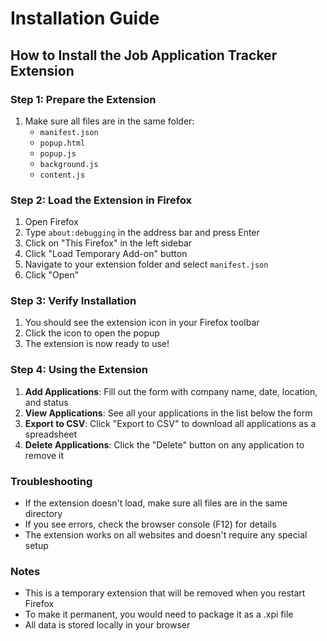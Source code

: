 # Installation Guide

## How to Install the Job Application Tracker Extension

### Step 1: Prepare the Extension
1. Make sure all files are in the same folder:
   - `manifest.json`
   - `popup.html`
   - `popup.js`
   - `background.js`
   - `content.js`

### Step 2: Load the Extension in Firefox
1. Open Firefox
2. Type `about:debugging` in the address bar and press Enter
3. Click on "This Firefox" in the left sidebar
4. Click "Load Temporary Add-on" button
5. Navigate to your extension folder and select `manifest.json`
6. Click "Open"

### Step 3: Verify Installation
1. You should see the extension icon in your Firefox toolbar
2. Click the icon to open the popup
3. The extension is now ready to use!

### Step 4: Using the Extension
1. **Add Applications**: Fill out the form with company name, date, location, and status
2. **View Applications**: See all your applications in the list below the form
3. **Export to CSV**: Click "Export to CSV" to download all applications as a spreadsheet
4. **Delete Applications**: Click the "Delete" button on any application to remove it

### Troubleshooting
- If the extension doesn't load, make sure all files are in the same directory
- If you see errors, check the browser console (F12) for details
- The extension works on all websites and doesn't require any special setup

### Notes
- This is a temporary extension that will be removed when you restart Firefox
- To make it permanent, you would need to package it as a .xpi file
- All data is stored locally in your browser

